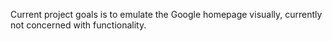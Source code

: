 Current project goals is to emulate the Google homepage visually, currently not concerned with functionality. 